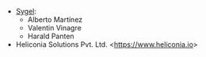 - [Sygel](https://www.sygel.es):
  - Alberto Martínez
  - Valentin Vinagre
  - Harald Panten
- Heliconia Solutions Pvt. Ltd. \<<https://www.heliconia.io>\>
